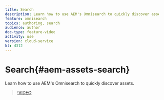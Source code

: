 ```yaml
---
title: Search
description: Learn how to use AEM's Omnisearch to quickly discover assets.
feature: omnisearch
topics: authoring, search
audience: author
doc-type: feature-video
activity: use
version: cloud-service
kt: 4312
---
```


# Search{#aem-assets-search}

Learn how to use AEM's Omnisearch to quickly discover assets.

>[!VIDEO](https://video.tv.adobe.com/v/32054/?quality=12&learn=on&hidetitle=true)